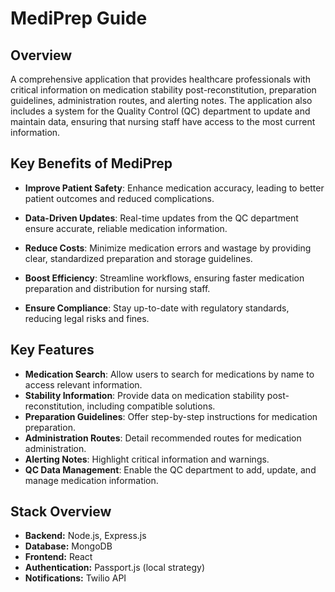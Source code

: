 # **MediPrep Guide**

## **Overview**

A comprehensive application that provides healthcare professionals with critical information on medication stability post-reconstitution, preparation guidelines, administration routes, and alerting notes. The application also includes a system for the Quality Control (QC) department to update and maintain data, ensuring that nursing staff have access to the most current information.

## Key Benefits of MediPrep
- **Improve Patient Safety**: Enhance medication accuracy, leading to better patient outcomes and reduced complications.

- **Data-Driven Updates**: Real-time updates from the QC department ensure accurate, reliable medication information.

- **Reduce Costs**: Minimize medication errors and wastage by providing clear, standardized preparation and storage guidelines.

- **Boost Efficiency**: Streamline workflows, ensuring faster medication preparation and distribution for nursing staff.

- **Ensure Compliance**: Stay up-to-date with regulatory standards, reducing legal risks and fines.


## **Key Features**
- **Medication Search**: Allow users to search for medications by name to access relevant information.
- **Stability Information**: Provide data on medication stability post-reconstitution, including compatible solutions.
- **Preparation Guidelines**: Offer step-by-step instructions for medication preparation.
- **Administration Routes**: Detail recommended routes for medication administration.
- **Alerting Notes**: Highlight critical information and warnings.
- **QC Data Management**: Enable the QC department to add, update, and manage medication information.

## **Stack Overview**

- **Backend:** Node.js, Express.js
- **Database:** MongoDB
- **Frontend:** React
- **Authentication:** Passport.js (local strategy)
- **Notifications:** Twilio API


